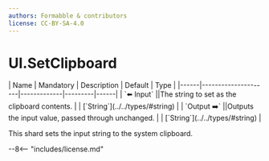 ```yaml
---
authors: Formabble & contributors
license: CC-BY-SA-4.0
---
```



# UI.SetClipboard

<div class="sh-parameters" markdown="1">
| Name | Mandatory | Description | Default | Type |
|------|---------------------|-------------|---------|------|
| `⬅️ Input` ||The string to set as the clipboard contents. | | [`String`](../../types/#string) |
| `Output ➡️` ||Outputs the input value, passed through unchanged. | | [`String`](../../types/#string) |

</div>

This shard sets the input string to the system clipboard.

--8<-- "includes/license.md"

